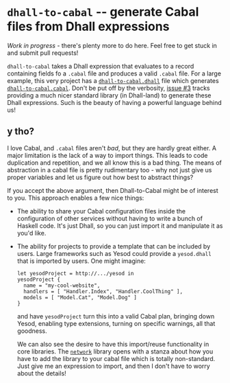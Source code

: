 # `dhall-to-cabal` -- generate Cabal files from Dhall expressions

*Work in progress* - there's plenty more to do here. Feel free to get stuck in
and submit pull requests!

`dhall-to-cabal` takes a Dhall expression that evaluates to a record containing
fields fo a `.cabal` file and produces a valid `.cabal` file. For a large
example, this very project has a
[`dhall-to-cabal.dhall`](./dhall-to-cabal.dhall) file which generates
[`dhall-to-cabal.cabal`](./dhall-to-cabal.cabal). Don't be put off by the
verbosity, [issue #3](https://github.com/ocharles/dhall-to-cabal/issues/3)
tracks providing a much nicer standard library (in Dhall-land) to generate these
Dhall expressions. Such is the beauty of having a powerful language behind us!

## y tho?

I love Cabal, and `.cabal` files aren't *bad*, but they are hardly great either.
A major limitation is the lack of a way to import things. This leads to code
duplication and repetition, and we all know this is a bad thing. The means of
abstraction in a cabal file is pretty rudimentary too - why not just give us
proper variables and let us figure out how best to abstract things?

If you accept the above argument, then Dhall-to-Cabal might be of interest to
you. This approach enables a few nice things:

* The ability to share your Cabal configuration files inside the configuration
  of other services without having to write a bunch of Haskell code. It's just
  Dhall, so you can just import it and manipulate it as you'd like.
  
* The ability for projects to provide a template that can be included by users.
  Large frameworks such as Yesod could provide a `yesod.dhall` that is imported
  by users. One might imagine:
  
  ```dhall
  let yesodProject = http://.../yesod in
  yesodProject {
    name = "my-cool-website",
    handlers = [ "Handler.Index", "Handler.CoolThing" ],
    models = [ "Model.Cat", "Model.Dog" ]
  } 
  ```
  
  and have `yesodProject` turn this into a valid Cabal plan, bringing down
  Yesod, enabling type extensions, turning on specific warnings, all that
  goodness.

  We can also see the desire to have this import/reuse functionality in core
  libraries. The [`network`](https://hackage.haskell.org/package/network)
  library opens with a stanza about how you have to add the library to your
  cabal file which is totally non-standard. Just give me an expression to
  import, and then I don't have to worry about the details!
